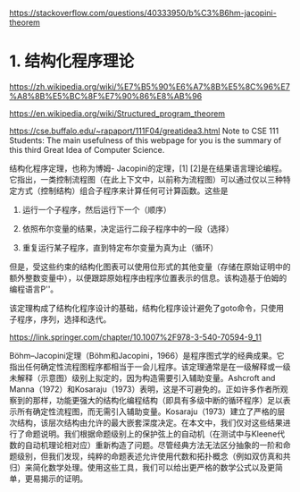 








https://stackoverflow.com/questions/40333950/b%C3%B6hm-jacopini-theorem
















# 1. 结构化程序理论






https://zh.wikipedia.org/wiki/%E7%B5%90%E6%A7%8B%E5%8C%96%E7%A8%8B%E5%BC%8F%E7%90%86%E8%AB%96







https://en.wikipedia.org/wiki/Structured_program_theorem

https://cse.buffalo.edu/~rapaport/111F04/greatidea3.html Note to CSE 111 Students: The main usefulness of this webpage for you is the summary of this third Great Idea of Computer Science. 


结构化程序定理，也称为博姆- Jacopini的定理，[1] [2]是在结果语言理论编程。它指出，一类控制流程图（在此上下文中，以前称为流程图）可以通过仅以三种特定方式（控制结构）组合子程序来计算任何可计算函数。这些是

1. 运行一个子程序，然后运行下一个（顺序）

2. 依照布尔变量的结果，决定运行二段子程序中的一段（选择）

3. 重复运行某子程序，直到特定布尔变量为真为止（循环）





但是，受这些约束的结构化图表可以使用位形式的其他变量（存储在原始证明中的额外整数变量中），以便跟踪原始程序由程序位置表示的信息。该构造基于伯姆的编程语言P''。

该定理构成了结构化程序设计的基础，结构化程序设计避免了goto命令，只使用子程序，序列，选择和迭代。



https://link.springer.com/chapter/10.1007%2F978-3-540-70594-9_11


Böhm–Jacopini定理（Böhm和Jacopini，1966）是程序图式学的经典成果。它指出任何确定性流程图程序都相当于一会儿程序。该定理通常是在一级解释或一级未解释（示意图）级别上拟定的，因为构造需要引入辅助变量。Ashcroft and Manna（1972）和Kosaraju（1973）表明，这是不可避免的。正如许多作者所观察到的那样，功能更强大的结构化编程结构（即具有多级中断的循环程序）足以表示所有确定性流程图，而无需引入辅助变量。Kosaraju（1973）建立了严格的层次结构，该层次结构由允许的最大嵌套深度决定。在本文中，我们仅对这些结果进行了命题说明。我们根据命题级别上的保护弦上的自动机（在测试中与Kleene代数的自动机理论相对应）重新构造了问题。尽管经典方法无法区分抽象的一阶和命题级别，但我们发现，纯粹的命题表述允许使用代数和拓扑概念（例如双仿真和共归）来简化数学处理。使用这些工具，我们可以给出更严格的数学公式以及更简单，更易揭示的证明。



















